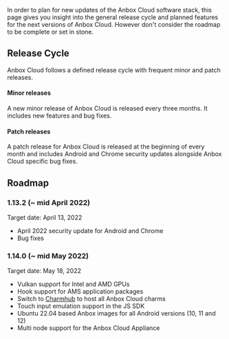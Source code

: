 In order to plan for new updates of the Anbox Cloud software stack, this page gives you insight into the general release cycle and planned features for the next versions of Anbox Cloud. However don't consider the roadmap to be complete or set in stone.

## Release Cycle

Anbox Cloud follows a defined release cycle with frequent minor and patch releases.

#### Minor releases

A new minor release of Anbox Cloud is released every three months. It includes new features and bug fixes.

#### Patch releases

A patch release for Anbox Cloud is released at the beginning of every month and includes Android and Chrome security updates alongside Anbox Cloud specific bug fixes.

## Roadmap

### 1.13.2 (~ mid April 2022)

Target date: April 13, 2022

* April 2022 security update for Android and Chrome
* Bug fixes

### 1.14.0 (~ mid May 2022)

Target date: May 18, 2022

 * Vulkan support for Intel and AMD GPUs
 * Hook support for AMS application packages
 * Switch to [Charmhub](https://charmhub.io) to host all Anbox Cloud charms
 * Touch input emulation support in the JS SDK
 * Ubuntu 22.04 based Anbox images for all Android versions (10, 11 and 12)
 * Multi node support for the Anbox Cloud Appliance